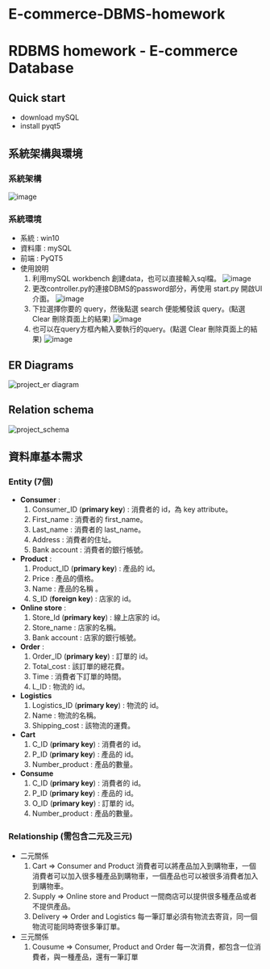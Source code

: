 # E-commerce-DBMS-homework
# RDBMS homework - E-commerce Database

## Quick start
* download mySQL
* install pyqt5

## 系統架構與環境
### 系統架構
![image](https://user-images.githubusercontent.com/37070545/209913022-bc1556f3-fc1a-43fd-8fb9-9311ad215616.png)

### 系統環境 
* 系統 : win10
* 資料庫 : mySQL
* 前端 : PyQT5
* 使用說明
    1. 利用mySQL workbench 創建data，也可以直接輸入sql檔。
    ![image](https://user-images.githubusercontent.com/37070545/209913165-6d0d14b7-d4fe-4b6d-a218-6c417e950711.png)
    2. 更改controller.py的連接DBMS的password部分，再使用 start.py 開啟UI介面。
    ![image](https://user-images.githubusercontent.com/37070545/209913393-4425123a-c2b6-4d69-98e8-ad27c99aa38d.png)
    3. 下拉選擇你要的 query，然後點選 search 便能觸發該 query。(點選 Clear 刪除頁面上的結果)
    ![image](https://user-images.githubusercontent.com/37070545/209913432-a8c0b8f4-3680-4157-bfbb-f86eb074a170.png)
    4. 也可以在query方框內輸入要執行的query。(點選 Clear 刪除頁面上的結果)
    ![image](https://user-images.githubusercontent.com/37070545/209913562-3b5679ab-bba6-4225-b117-4a30a81d1892.png)


## ER Diagrams
![project_er diagram](https://user-images.githubusercontent.com/37070545/207524900-91711c02-7313-41a7-b2c2-29968d1dc917.jpg)

## Relation schema
![project_schema](https://user-images.githubusercontent.com/37070545/207524931-c93f86b0-c912-4427-b219-1b1bd18157a7.jpg)

## 資料庫基本需求

### Entity (7個)
* **Consumer** : 
    1. Consumer_ID (**primary key**) : 消費者的 id，為 key attribute。
    2. First_name : 消費者的 first_name。
    3. Last_name : 消費者的 last_name。
    4. Address : 消費者的住址。
    5. Bank account : 消費者的銀行帳號。
* **Product** : 
    1. Product_ID (**primary key**) : 產品的 id。
    2. Price : 產品的價格。
    3. Name : 產品的名稱 。
    4. S_ID (**foreign key**) : 店家的 id。
* **Online store** : 
    1. Store_Id (**primary key**) : 線上店家的 id。
    2. Store_name : 店家的名稱。
    3. Bank account : 店家的銀行帳號。
* **Order** : 
    1. Order_ID (**primary key**) : 訂單的 id。
    2. Total_cost : 該訂單的總花費。
    3. Time : 消費者下訂單的時間。
    4. L_ID : 物流的 id。
* **Logistics**
    1. Logistics_ID (**primary key**) : 物流的 id。
    2. Name : 物流的名稱。
    3. Shipping_cost : 該物流的運費。
* **Cart**
    1. C_ID (**primary key**) : 消費者的 id。
    2. P_ID (**primary key**) : 產品的 id。
    3. Number_product : 產品的數量。
* **Consume**
    1. C_ID (**primary key**) : 消費者的 id。
    2. P_ID (**primary key**) : 產品的 id。
    3. O_ID (**primary key**) : 訂單的 id。
    4. Number_product : 產品的數量。

### Relationship (需包含二元及三元)
* 二元關係
    1. Cart => Consumer and Product
        消費者可以將產品加入到購物車，一個消費者可以加入很多種產品到購物車，一個產品也可以被很多消費者加入到購物車。
    2. Supply => Online store and Product
        一間商店可以提供很多種產品或者不提供產品。
    3. Delivery => Order and Logistics
        每一筆訂單必須有物流去寄貨，同一個物流可能同時寄很多筆訂單。
* 三元關係
    1. Cousume => Consumer, Product and Order
        每一次消費，都包含一位消費者，與一種產品，還有一筆訂單
